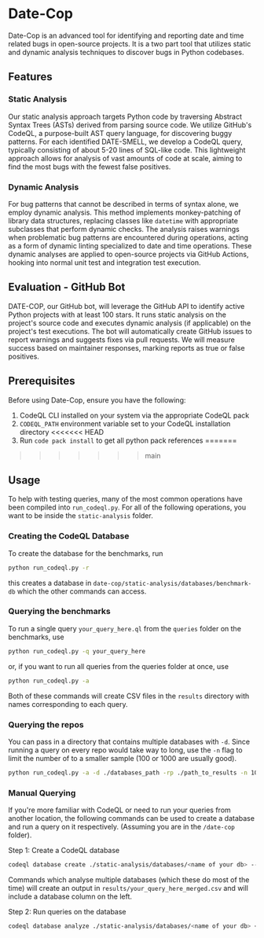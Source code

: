 # Date-Cop

Date-Cop is an advanced tool for identifying and reporting date and time related bugs in open-source projects. It is a two part tool that utilizes static and dynamic analysis techniques to discover bugs in Python codebases.

## Features

### Static Analysis

Our static analysis approach targets Python code by traversing Abstract Syntax Trees (ASTs) derived from parsing source code. We utilize GitHub's CodeQL, a purpose-built AST query language, for discovering buggy patterns. For each identified DATE-SMELL, we develop a CodeQL query, typically consisting of about 5-20 lines of SQL-like code. This lightweight approach allows for analysis of vast amounts of code at scale, aiming to find the most bugs with the fewest false positives.

### Dynamic Analysis

For bug patterns that cannot be described in terms of syntax alone, we employ dynamic analysis. This method implements monkey-patching of library data structures, replacing classes like `datetime` with appropriate subclasses that perform dynamic checks. The analysis raises warnings when problematic bug patterns are encountered during operations, acting as a form of dynamic linting specialized to date and time operations. These dynamic analyses are applied to open-source projects via GitHub Actions, hooking into normal unit test and integration test execution.

## Evaluation - GitHub Bot

DATE-COP, our GitHub bot, will leverage the GitHub API to identify active Python projects with at least 100 stars. It runs static analysis on the project's source code and executes dynamic analysis (if applicable) on the project's test executions. The bot will automatically create GitHub issues to report warnings and suggests fixes via pull requests. We will measure success based on maintainer responses, marking reports as true or false positives.

## Prerequisites

Before using Date-Cop, ensure you have the following:

1. CodeQL CLI installed on your system via the appropriate CodeQL pack
2. `CODEQL_PATH` environment variable set to your CodeQL installation directory
<<<<<<< HEAD
3. Run `code pack install` to get all python pack references
=======
>>>>>>> main

## Usage

To help with testing queries, many of the most common operations have been compiled into `run_codeql.py`. For all of the following operations, you want to be inside the `static-analysis` folder.

### Creating the CodeQL Database

To create the database for the benchmarks, run
```bash
python run_codeql.py -r
```
this creates a database in `date-cop/static-analysis/databases/benchmark-db` which the other commands can access.

### Querying the benchmarks

To run a single query `your_query_here.ql` from the `queries` folder on the benchmarks, use 
```bash
python run_codeql.py -q your_query_here
```
or, if you want to run all queries from the queries folder at once, use
```bash
python run_codeql.py -a
```
Both of these commands will create CSV files in the `results` directory with names corresponding to each query.

### Querying the repos

You can pass in a directory that contains multiple databases with `-d`. Since running a query on every repo would take way to long, use the `-n` flag to limit the number of to a smaller sample (100 or 1000 are usually good).

```bash
python run_codeql.py -a -d ./databases_path -rp ./path_to_results -n 100
```

### Manual Querying

If you're more familiar with CodeQL or need to run your queries from another location, the following commands can be used to create a database and run a query on it respectively. (Assuming you are in the `/date-cop` folder).

Step 1: Create a CodeQL database
```bash
codeql database create ./static-analysis/databases/<name of your db> --language=python --source-root=<original code directory>
```
Commands which analyse multiple databases (which these do most of the time) will create an output in `results/your_query_here_merged.csv` and will include a database column on the left.

Step 2: Run queries on the database
```bash
codeql database analyze ./static-analysis/databases/<name of your db> <path to your query>.ql --output=results.csv --format=csv --verbose --rerun --download
```

